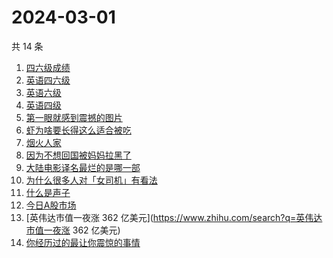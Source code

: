 # 2024-03-01

共 14 条

<!-- BEGIN ZHIHUSEARCH -->
<!-- 最后更新时间 Fri Mar 01 2024 16:11:22 GMT+0800 (China Standard Time) -->
1. [四六级成绩](https://www.zhihu.com/search?q=四六级成绩)
1. [英语四六级](https://www.zhihu.com/search?q=英语四六级)
1. [英语六级](https://www.zhihu.com/search?q=英语六级)
1. [英语四级](https://www.zhihu.com/search?q=英语四级)
1. [第一眼就感到震撼的图片](https://www.zhihu.com/search?q=第一眼就感到震撼的图片)
1. [虾为啥要长得这么适合被吃](https://www.zhihu.com/search?q=虾为啥要长得这么适合被吃)
1. [烟火人家](https://www.zhihu.com/search?q=烟火人家)
1. [因为不想回国被妈妈拉黑了](https://www.zhihu.com/search?q=因为不想回国被妈妈拉黑了)
1. [大陆电影译名最烂的是哪一部](https://www.zhihu.com/search?q=大陆电影译名最烂的是哪一部)
1. [为什么很多人对「女司机」有看法](https://www.zhihu.com/search?q=为什么很多人对「女司机」有看法)
1. [什么是声子](https://www.zhihu.com/search?q=什么是声子)
1. [今日A股市场](https://www.zhihu.com/search?q=今日A股市场)
1. [英伟达市值一夜涨 362 亿美元](https://www.zhihu.com/search?q=英伟达市值一夜涨 362 亿美元)
1. [你经历过的最让你震惊的事情](https://www.zhihu.com/search?q=你经历过的最让你震惊的事情)
<!-- END ZHIHUSEARCH -->
